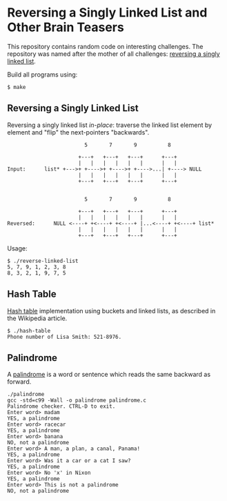 Reversing a Singly Linked List and Other Brain Teasers
======================================================

This repository contains random code on interesting challenges. The repository was named
after the mother of all challenges: [reversing a singly linked list].

Build all programs using:

```
$ make
```

Reversing a Singly Linked List
------------------------------

Reversing a singly linked list *in-place*: traverse the linked list element by element
and "flip" the next-pointers "backwards".

```
                         5       7       9          8

                       +---+   +---+   +---+      +---+
                       |   |   |   |   |   |      |   |
Input:      list* +--->+ +---->+ +---->+ +---->...| +----> NULL
                       |   |   |   |   |   |      |   |
                       +---+   +---+   +---+      +---+


                         5       7       9          8

                       +---+   +---+   +---+      +---+
                       |   |   |   |   |   |      |   |
Reversed:      NULL <----+ +<----+ +<----+ |...<----+ +<----+ list*
                       |   |   |   |   |   |      |   |
                       +---+   +---+   +---+      +---+
```

Usage:

```
$ ./reverse-linked-list
5, 7, 9, 1, 2, 3, 8
8, 3, 2, 1, 9, 7, 5
```

Hash Table
----------

[Hash table] implementation using buckets and linked lists, as described in the Wikipedia article.

```
$ ./hash-table
Phone number of Lisa Smith: 521-8976.
```

Palindrome
----------

A [palindrome] is a word or sentence which reads the same backward as forward.

```
./palindrome
gcc -std=c99 -Wall -o palindrome palindrome.c
Palindrome checker. CTRL-D to exit.
Enter word> madam
YES, a palindrome
Enter word> racecar
YES, a palindrome
Enter word> banana
NO, not a palindrome
Enter word> A man, a plan, a canal, Panama!
YES, a palindrome
Enter word> Was it a car or a cat I saw?
YES, a palindrome
Enter word> No 'x' in Nixon
YES, a palindrome
Enter word> This is not a palindrome
NO, not a palindrome
```

[reversing a singly linked list]: https://rethinkdb.com/blog/will-the-real-programmers-please-stand-up/
[Hash table]: https://en.wikipedia.org/wiki/Hash_table
[palindrome]: https://en.wikipedia.org/wiki/Palindrome
